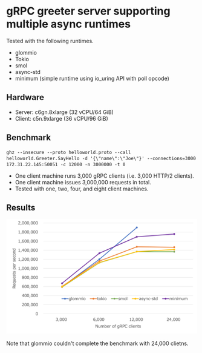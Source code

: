 # gRPC greeter server supporting multiple async runtimes

Tested with the following runtimes.

- glommio
- Tokio
- smol
- async-std
- minimum (simple runtime using io_uring API with poll opcode)

## Hardware

- Server: c6gn.8xlarge (32 vCPU/64 GiB)
- Client: c5n.9xlarge (36 vCPU/96 GiB)

## Benchmark

```
ghz --insecure --proto helloworld.proto --call helloworld.Greeter.SayHello -d '{\"name\":\"Joe\"}' --connections=3000 172.31.22.145:50051 -c 12000 -n 3000000 -t 0
```

- One client machine runs 3,000 gRPC clients (i.e. 3,000 HTTP/2 clients).
- One client machine issues 3,000,000 requests in total.
- Tested with one, two, four, and eight client machines.

## Results

![Throughput (requests per second)](https://raw.githubusercontent.com/fujita/greeter/images/20210210-01.png)

Note that glommio couldn't complete the benchmark with 24,000 clietns.
